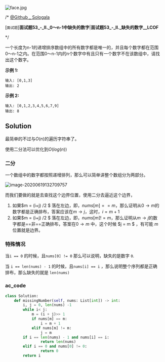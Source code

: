 ![face.jpg](https://pic.leetcode-cn.com/5f44c38cfca16ba4f3886e1c9e298c5ab18a215dc25e965ec357a430e783b3af-face.jpg)

/*
[@Github _ Sologala](https://github.com/Sologala/LeetCode.git)

[`面试题`]**面试题53_-_II._0～n-1中缺失的数字**|**面试题53_-_II._缺失的数字__LCOF**

*/

一个长度为n-1的递增排序数组中的所有数字都是唯一的，并且每个数字都在范围0～n-1之内。在范围0～n-1内的n个数字中有且只有一个数字不在该数组中，请找出这个数字。

**示例 1:**

```
输入: [0,1,3]
输出: 2
```

**示例 2:**

```
输入: [0,1,2,3,4,5,6,7,9]
输出: 8
```

## **Solution** 

最简单的不过与$O(n)$的遍历字符串了。

使用二分法可以优化到$O(log( n))$

### 二分

一个数组中的数字都按照递增排列，那么可以简单讲整个数组分为两部分。

![image-20200619132709757](/Users/dawsonw/Downloads/007S8ZIlly1gfxj8xep9pj30qu04i74o.png)

而我们要做的就是去查找这个边界位置，使用二分去逼近这个边界，

1. 如果$m = (i+j) /2 $ 落在左边，即，$nums[m] == m$，那么证明从$0 \to m$的数字都是正确排布，答案应该在$m\to j$，这时，$i = m + 1$
2. 如果$m = (i+j) /2 $ 落在左边，即，$nums[m] != m$，那么证明从$m \to j$的数字都是==非==正确排布，答案在$0 \to m$ 中，这个时候 $j = m $ ，有可能 $m$位置就是边界。

### 特殊情况

当`i == 0` 的时候，且`nums[0] != 0` 那么可以说明，缺失的是数字 `0`. 

当 `i == len(nums) - 1` 的时候，且`nums[i] == i` ，那么说明整个序列都是正确排布，那么缺失的就是 `len(nums)`

### **ac_code**

```python
class Solution:
    def missingNumber(self, nums: List[int]) -> int:
        i, j = 0, len(nums) -1
        while i< j:
            m = (i + j)>> 1
            if nums[m] == m:
                i = m + 1
            elif nums[m] != m:
                j = m
        if i == len(nums) - 1 and nums[i] == i:
                return len(nums)
        elif i == 0 and nums[0] != 0:
                return 0
        return i
        
```